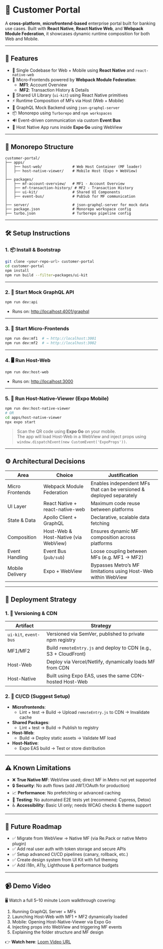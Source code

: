
# 💼 Customer Portal

A **cross-platform**, **microfrontend-based** enterprise portal built for banking use cases. Built with **React Native**, **React Native Web**, and **Webpack Module Federation**, it showcases dynamic runtime composition for both Web and Mobile.

---

## 🚀 Features

- 📱 Single Codebase for Web + Mobile using **React Native** and `react-native-web`
- 🧩 Micro-Frontends powered by **Webpack Module Federation**:
  - **MF1**: Account Overview
  - **MF2**: Transaction History & Details
- 🔗 Shared UI Library (`ui-kit`) using React Native primitives
- ⚡ Runtime Composition of MFs via Host (Web + Mobile)
- 🧠 GraphQL Mock Backend using `json-graphql-server`
- 📦 Monorepo using `Turborepo` and `npm workspaces`
- 🔊 Event-driven communication via custom **Event Bus**
- 📱 Host Native App runs inside **Expo Go** using WebView

---

## 📂 Monorepo Structure

```
customer-portal/
├── apps/
│   ├── host-web/              # Web Host Container (MF loader)
│   ├── host-native-viewer/    # Mobile Host (Expo + WebView)
│
├── packages/
│   ├── mf-account-overview/   # MF1 - Account Overview
│   ├── mf-transaction-history/ # MF2 - Transaction History
│   ├── ui-kit/                # Shared UI Components
│   ├── event-bus/             # PubSub for MF communication
│
├── server/                    # json-graphql-server for mock data
├── package.json               # Monorepo workspace config
├── turbo.json                 # Turborepo pipeline config
```

---

## 🛠 Setup Instructions

### 1. 📦 Install & Bootstrap

```bash
git clone <your-repo-url> customer-portal
cd customer-portal
npm install
npm run build --filter=packages/ui-kit
```

---

### 2. 🔌 Start Mock GraphQL API

```bash
npm run dev:api
```

- Runs on: [http://localhost:4001/graphql](http://localhost:4001/graphql)

---

### 3. 🧩 Start Micro-Frontends

```bash
npm run dev:mf1  # → http://localhost:3001
npm run dev:mf2  # → http://localhost:3002
```

---

### 4. 🖥️ Run Host-Web

```bash
npm run dev:host-web
```

- Runs on: [http://localhost:3000](http://localhost:3000)

---

### 5. 📱 Run Host-Native-Viewer (Expo Mobile)

```bash
npm run dev:host-native-viewer
# OR
cd apps/host-native-viewer
npx expo start
```

> Scan the QR code using **Expo Go** on your mobile.  
> The app will load Host-Web in a WebView and inject props using `window.dispatchEvent(new CustomEvent('ExpoProps'))`.

---

## ⚙️ Architectural Decisions

| Area | Choice | Justification |
|------|--------|----------------|
| Micro Frontends | Webpack Module Federation | Enables independent MFs that can be versioned & deployed separately |
| UI Layer | React Native + react-native-web | Maximum code reuse between platforms |
| State & Data | Apollo Client + GraphQL | Declarative, scalable data fetching |
| Composition | Host-Web & Host-Native (via WebView) | Ensures dynamic MF composition across platforms |
| Event Handling | Event Bus (`pub/sub`) | Loose coupling between MFs (e.g. MF1 → MF2) |
| Mobile Delivery | Expo + WebView | Bypasses Metro’s MF limitations using Host-Web within WebView |

---

## 🧪 Deployment Strategy

### 1. 🎯 Versioning & CDN

| Artifact | Strategy |
|---------|----------|
| `ui-kit`, `event-bus` | Versioned via SemVer, published to private npm registry |
| MF1/MF2 | Build `remoteEntry.js` and deploy to CDN (e.g., S3 + CloudFront) |
| Host-Web | Deploy via Vercel/Netlify, dynamically loads MF from CDN |
| Host-Native | Built using Expo EAS, uses the same CDN-hosted Host-Web |

### 2. 🔁 CI/CD (Suggest Setup)

- **Microfrontends**:
  - Lint + test → Build → Upload `remoteEntry.js` to CDN → Invalidate cache
- **Shared Packages**:
  - Lint + test → Build → Publish to registry
- **Host-Web**:
  - Build → Deploy static assets → Validate MF load
- **Host-Native**:
  - Expo EAS build → Test or store distribution

---

## ⚠️ Known Limitations

- ❌ **True Native MF**: WebView used; direct MF in Metro not yet supported
- 🔒 **Security**: No auth flows (add JWT/OAuth for production)
- 📈 **Performance**: No prefetching or advanced caching
- 🧪 **Testing**: No automated E2E tests yet (recommend: Cypress, Detox)
- ♿ **Accessibility**: Basic UI only; needs WCAG checks & theme support

---

## 🌟 Future Roadmap

- ✅ Migrate from WebView → Native MF (via Re.Pack or native Metro plugin)
- ✅ Add real user auth with token storage and secure APIs
- ✅ Setup advanced CI/CD pipelines (canary, rollback, etc.)
- ✅ Create design system from UI Kit with full theming
- ✅ Add i18n, A11y, Lighthouse & performance budgets

---

## 📹 Demo Video

🖥️ Watch a full 5–10 minute Loom walkthrough covering:

1. Running GraphQL Server + MFs
2. Launching Host-Web with MF1 + MF2 dynamically loaded
3. Mobile: Opening Host-Native-Viewer via Expo Go
4. Injecting props into WebView and triggering MF events
5. Explaining the folder structure and MF design

👉 **Watch here**: [Loom Video URL](https://www.loom.com/share/your-demo-url)

